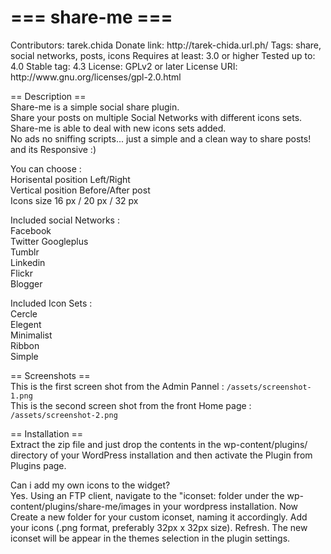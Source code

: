 
<h1>=== share-me ===</h1>
Contributors: tarek.chida   
Donate link:  http://tarek-chida.url.ph/    
Tags: share, social networks, posts, icons  
Requires at least: 3.0 or higher  
Tested up to: 4.0   
Stable tag: 4.3
License: GPLv2 or later 
License URI: http://www.gnu.org/licenses/gpl-2.0.html   
    
== Description ==   
Share-me is a simple social share plugin.        
Share your posts on multiple Social Networks with different icons sets.     
Share-me is able to deal with new icons sets added.     
No ads no sniffing scripts... just a simple and a clean way to share posts! and its Responsive  :)  

You can choose :    
Horisental position Left/Right    
Vertical position Before/After post    
Icons size 16 px / 20 px / 32 px    

Included social Networks :   
Facebook	
Twitter	
Googleplus	
Tumblr	
Linkedin	
Flickr	
Blogger

Included Icon Sets :  
Cercle		            	
Elegent		            	
Minimalist		            	
Ribbon		            	
Simple

== Screenshots ==   
This is the first screen shot from the Admin Pannel : `/assets/screenshot-1.png`   
This is the second screen shot from the front Home page : `/assets/screenshot-2.png`    


 == Installation ==       
Extract the zip file and just drop the contents in the wp-content/plugins/ directory of your WordPress installation and then activate the Plugin from Plugins page.
 
Can i add my own icons to the widget?   
Yes. Using an FTP client, navigate to the "iconset: folder under the wp-content/plugins/share-me/images in your wordpress installation.  Now Create a new folder for your custom iconset, naming it accordingly.  Add your icons (.png format, preferably 32px x 32px size). Refresh.  The new iconset will be appear in the themes selection in the plugin settings.       
 
